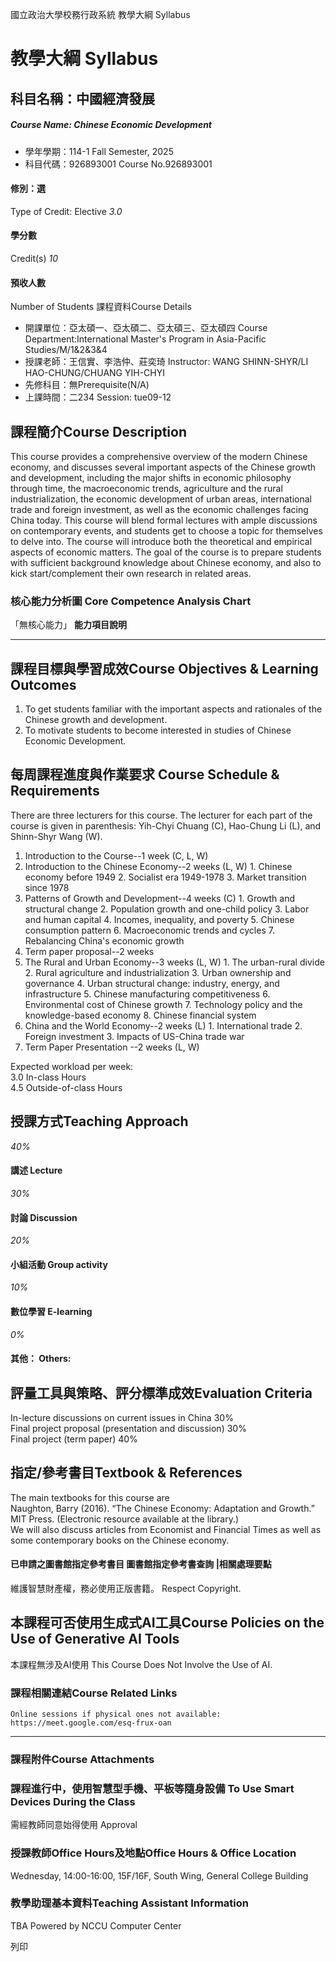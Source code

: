 國立政治大學校務行政系統 教學大綱 Syllabus
# 教學大綱 Syllabus
##  科目名稱：中國經濟發展
#####  Course Name: Chinese Economic Development
  * 學年學期：114-1 Fall Semester, 2025 
  * 科目代碼：926893001 Course No.926893001


#### 修別：選
Type of Credit: Elective 
_3.0_
#### 學分數
Credit(s)
_10_
#### 預收人數
Number of Students
課程資料Course Details
  * 開課單位：亞太碩一、亞太碩二、亞太碩三、亞太碩四 Course Department:International Master's Program in Asia-Pacific Studies/M/1&2&3&4 
  * 授課老師：王信實、李浩仲、莊奕琦 Instructor: WANG SHINN-SHYR/LI HAO-CHUNG/CHUANG YIH-CHYI 
  * 先修科目：無Prerequisite(N/A)
  * 上課時間：二234 Session: tue09-12


##  課程簡介Course Description
This course provides a comprehensive overview of the modern Chinese economy, and discusses several important aspects of the Chinese growth and development, including the major shifts in economic philosophy through time, the macroeconomic trends, agriculture and the rural industrialization, the economic development of urban areas, international trade and foreign investment, as well as the economic challenges facing China today.
This course will blend formal lectures with ample discussions on contemporary events, and students get to choose a topic for themselves to delve into. The course will introduce both the theoretical and empirical aspects of economic matters. The goal of the course is to prepare students with sufficient background knowledge about Chinese economy, and also to kick start/complement their own research in related areas. 
###  核心能力分析圖 Core Competence Analysis Chart
「無核心能力」 
**能力項目說明**
* * *
##  課程目標與學習成效Course Objectives & Learning Outcomes 
1. To get students familiar with the important aspects and rationales of the Chinese growth and development.   
2. To motivate students to become interested in studies of Chinese Economic Development.
##  每周課程進度與作業要求 Course Schedule & Requirements
There are three lecturers for this course. The lecturer for each part of the course is given in parenthesis: Yih-Chyi Chuang (C), Hao-Chung Li (L), and Shinn-Shyr Wang (W).
  1. Introduction to the Course--1 week (C, L, W)
  2. Introduction to the Chinese Economy--2 weeks (L, W) 
    1. Chinese economy before 1949
    2. Socialist era 1949-1978
    3. Market transition since 1978
  3. Patterns of Growth and Development--4 weeks (C) 
    1. Growth and structural change
    2. Population growth and one-child policy
    3. Labor and human capital
    4. Incomes, inequality, and poverty
    5. Chinese consumption pattern
    6. Macroeconomic trends and cycles
    7. Rebalancing China's economic growth
  4. Term paper proposal--2 weeks
  5. The Rural and Urban Economy--3 weeks (L, W) 
    1. The urban-rural divide
    2. Rural agriculture and industrialization
    3. Urban ownership and governance
    4. Urban structural change: industry, energy, and infrastructure
    5. Chinese manufacturing competitiveness
    6. Environmental cost of Chinese growth
    7. Technology policy and the knowledge-based economy
    8. Chinese financial system
  6. China and the World Economy--2 weeks (L) 
    1. International trade
    2. Foreign investment
    3. Impacts of US-China trade war
  7. Term Paper Presentation --2 weeks (L, W)


Expected workload per week:  
3.0 In-class Hours  
4.5 Outside-of-class Hours
##  授課方式Teaching Approach
_40%_
####  講述 Lecture
_30%_
####  討論 Discussion
_20%_
####  小組活動 Group activity
_10%_
####  數位學習 E-learning
_0%_
####  其他： Others:
##  評量工具與策略、評分標準成效Evaluation Criteria
In-lecture discussions on current issues in China 30%   
Final project proposal (presentation and discussion) 30%   
Final project (term paper) 40%
##  指定/參考書目Textbook & References
The main textbooks for this course are   
Naughton, Barry (2016). “The Chinese Economy: Adaptation and Growth.” MIT Press. (Electronic resource available at the library.)  
We will also discuss articles from Economist and Financial Times as well as some contemporary books on the Chinese economy.
####  已申請之圖書館指定參考書目  圖書館指定參考書查詢 |相關處理要點
維護智慧財產權，務必使用正版書籍。 Respect Copyright.
##  本課程可否使用生成式AI工具Course Policies on the Use of Generative AI Tools
本課程無涉及AI使用 This Course Does Not Involve the Use of AI.
###  課程相關連結Course Related Links
```
Online sessions if physical ones not available: 
https://meet.google.com/esq-frux-oan

```

* * *
###  課程附件Course Attachments
###  課程進行中，使用智慧型手機、平板等隨身設備 To Use Smart Devices During the Class
需經教師同意始得使用  Approval
###  授課教師Office Hours及地點Office Hours & Office Location
Wednesday, 14:00­-16:00, 15F/16F, South Wing, General College Building
###  教學助理基本資料Teaching Assistant Information
TBA
Powered by NCCU Computer Center
  
列印
